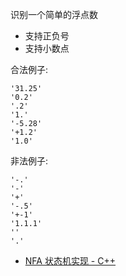 识别一个简单的浮点数

* 支持正负号
* 支持小数点

合法例子:

```
'31.25'
'0.2'
'.2'
'1.'
'-5.28'
'+1.2'
'1.0'
```

非法例子:

```
'-.'
'-'
'+'
'-.5'
'+-1'
'1.1.1'
''
'.'
```

- [NFA 状态机实现 - C++](validate-simple-float-nfa-cpp)
